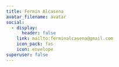 ```yaml
---
title: Fermín Alcasena
avatar_filename: avatar
social:
  - display:
      header: false
    link: mailto:ferminalcasena@gmail.com
    icon_pack: fas
    icon: envelope
superuser: false
---
```

